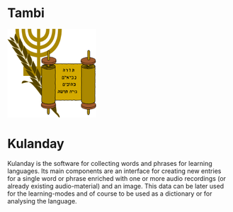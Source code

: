  <link rel="shortcut icon" type="image/x-icon" href="logo.ico">

# Tambi #
<img src="./logo2.png" alt="logo" width="200px" height="200px">

# Kulanday #

Kulanday is the software for collecting words and phrases for learning languages. Its main components are an interface for creating new entries for a single word or phrase enriched with one or more audio recordings (or already existing audio-material) and an image. This data can be later used for the learning-modes and of course to be used as a dictionary or for analysing the language.
